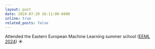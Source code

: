 ```yaml
---
layout: post
date: 2024-07-20 16:11:00-0400
inline: true
related_posts: false
---
```


Attended the Eastern European Machine Learning summer school ([EEML 2024](https://www.eeml.eu/)) ☀️

